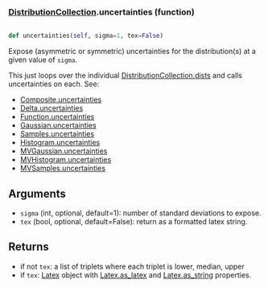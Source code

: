 ### [DistributionCollection](DistributionCollection.md).uncertainties (function)


```py

def uncertainties(self, sigma=1, tex=False)

```



Expose (asymmetric or symmetric) uncertainties for the distribution(s) at a given
value of `sigma`.

This just loops over the individual [DistributionCollection.dists](DistributionCollection.dists.md)
and calls uncertainties on each.  See:

* [Composite.uncertainties](Composite.uncertainties.md)
* [Delta.uncertainties](Delta.uncertainties.md)
* [Function.uncertainties](Function.uncertainties.md)
* [Gaussian.uncertainties](Gaussian.uncertainties.md)
* [Samples.uncertainties](Samples.uncertainties.md)
* [Histogram.uncertainties](Histogram.uncertainties.md)
* [MVGaussian.uncertainties](MVGaussian.uncertainties.md)
* [MVHistogram.uncertainties](MVHistogram.uncertainties.md)
* [MVSamples.uncertainties](MVSamples.uncertainties.md)

Arguments
-----------
* `sigma` (int, optional, default=1): number of standard deviations to
    expose.
* `tex` (bool, optional, default=False): return as a formatted latex
    string.

Returns
---------
* if not `tex`: a list of triplets where each triplet is lower, median, upper
* if `tex`: [Latex](Latex.md) object with [Latex.as_latex](Latex.as_latex.md) and [Latex.as_string](Latex.as_string.md) properties.

